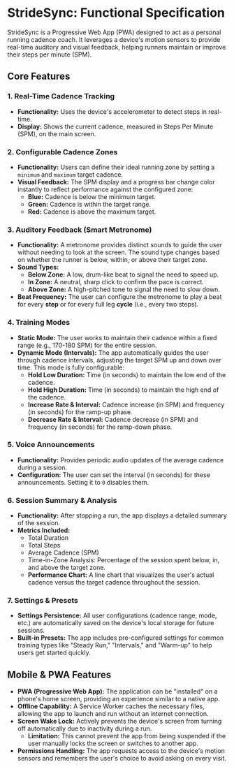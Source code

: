 # StrideSync: Functional Specification

StrideSync is a Progressive Web App (PWA) designed to act as a personal running cadence coach. It leverages a device's motion sensors to provide real-time auditory and visual feedback, helping runners maintain or improve their steps per minute (SPM).

## Core Features

### 1. Real-Time Cadence Tracking
- **Functionality:** Uses the device's accelerometer to detect steps in real-time.
- **Display:** Shows the current cadence, measured in Steps Per Minute (SPM), on the main screen.

### 2. Configurable Cadence Zones
- **Functionality:** Users can define their ideal running zone by setting a `minimum` and `maximum` target cadence.
- **Visual Feedback:** The SPM display and a progress bar change color instantly to reflect performance against the configured zone:
  - **Blue:** Cadence is below the minimum target.
  - **Green:** Cadence is within the target range.
  - **Red:** Cadence is above the maximum target.

### 3. Auditory Feedback (Smart Metronome)
- **Functionality:** A metronome provides distinct sounds to guide the user without needing to look at the screen. The sound type changes based on whether the runner is below, within, or above their target zone.
- **Sound Types:**
  - **Below Zone:** A low, drum-like beat to signal the need to speed up.
  - **In Zone:** A neutral, sharp click to confirm the pace is correct.
  - **Above Zone:** A high-pitched tone to signal the need to slow down.
- **Beat Frequency:** The user can configure the metronome to play a beat for every **step** or for every full leg **cycle** (i.e., every two steps).

### 4. Training Modes
- **Static Mode:** The user works to maintain their cadence within a fixed range (e.g., 170-180 SPM) for the entire session.
- **Dynamic Mode (Intervals):** The app automatically guides the user through cadence intervals, adjusting the target SPM up and down over time. This mode is fully configurable:
  - **Hold Low Duration:** Time (in seconds) to maintain the low end of the cadence.
  - **Hold High Duration:** Time (in seconds) to maintain the high end of the cadence.
  - **Increase Rate & Interval:** Cadence increase (in SPM) and frequency (in seconds) for the ramp-up phase.
  - **Decrease Rate & Interval:** Cadence decrease (in SPM) and frequency (in seconds) for the ramp-down phase.

### 5. Voice Announcements
- **Functionality:** Provides periodic audio updates of the average cadence during a session.
- **Configuration:** The user can set the interval (in seconds) for these announcements. Setting it to `0` disables them.

### 6. Session Summary & Analysis
- **Functionality:** After stopping a run, the app displays a detailed summary of the session.
- **Metrics Included:**
  - Total Duration
  - Total Steps
  - Average Cadence (SPM)
  - Time-in-Zone Analysis: Percentage of the session spent below, in, and above the target zone.
  - **Performance Chart:** A line chart that visualizes the user's actual cadence versus the target cadence throughout the session.

### 7. Settings & Presets
- **Settings Persistence:** All user configurations (cadence range, mode, etc.) are automatically saved on the device's local storage for future sessions.
- **Built-in Presets:** The app includes pre-configured settings for common training types like "Steady Run," "Intervals," and "Warm-up" to help users get started quickly.

## Mobile & PWA Features

- **PWA (Progressive Web App):** The application can be "installed" on a phone's home screen, providing an experience similar to a native app.
- **Offline Capability:** A Service Worker caches the necessary files, allowing the app to launch and run without an internet connection.
- **Screen Wake Lock:** Actively prevents the device's screen from turning off automatically due to inactivity during a run.
  - **Limitation:** This cannot prevent the app from being suspended if the user manually locks the screen or switches to another app.
- **Permissions Handling:** The app requests access to the device's motion sensors and remembers the user's choice to avoid asking on every visit.
